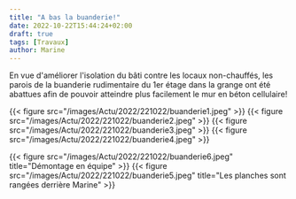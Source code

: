 ```yaml
---
title: "A bas la buanderie!"
date: 2022-10-22T15:44:24+02:00
draft: true
tags: [Travaux]
author: Marine
---
```

En vue d'améliorer l'isolation du bâti contre les locaux non-chauffés, les parois de la buanderie rudimentaire du 1er étage dans la grange ont été abattues afin de pouvoir atteindre plus facilement le mur en béton cellulaire!

{{< figure src="/images/Actu/2022/221022/buanderie1.jpeg" >}}
{{< figure src="/images/Actu/2022/221022/buanderie2.jpeg" >}}
{{< figure src="/images/Actu/2022/221022/buanderie3.jpeg" >}}
{{< figure src="/images/Actu/2022/221022/buanderie4.jpeg" >}}

{{< figure src="/images/Actu/2022/221022/buanderie6.jpeg" title="Démontage en équipe" >}}
{{< figure src="/images/Actu/2022/221022/buanderie5.jpeg" title="Les planches sont rangées derrière Marine" >}}
